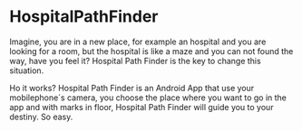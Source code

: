 # HospitalPathFinder

Imagine, you are in a new place, for example an hospital and you are looking for a room, but the hospital is like a maze and you can not found the way, have you feel it? Hospital Path Finder is the key to change this situation.

Ho it works? Hospital Path Finder is an Android App that use your mobilephone´s camera, you choose the place where you want to go in the app and with marks in floor, Hospital Path Finder will guide you to your destiny. So easy. 
